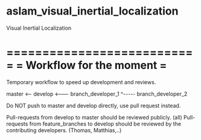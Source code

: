 aslam_visual_inertial_localization
==================================

Visual Inertial Localization

===========================
= Workflow for the moment =
===========================
Temporary workflow to speed up development and reviews.

master <-- develop <--- branch_developer_1
                 ^----- branch_developer_2
                 
Do NOT push to master and develop directly, use pull request instead. 

Pull-requests from develop to master should be reviewed publicly. (all)
Pull-requests from feature_branches to develop should be reviewed by the contributing developers. (Thomas, Matthias,..)

